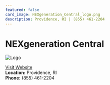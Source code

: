 ```yaml
---
featured: false
card_image: NEXgeneration_Central_logo.png
description: Providence, RI | (855) 461-2204
---
```


# NEXgeneration Central
<img src="NEXgeneration_Central_logo.png" alt="Logo" style="max-width: 200px; height: auto;">

<a href="https://www.nexgenerationcentral.com">Visit Website</a>  
**Location:** Providence, RI  
**Phone:** (855) 461-2204
